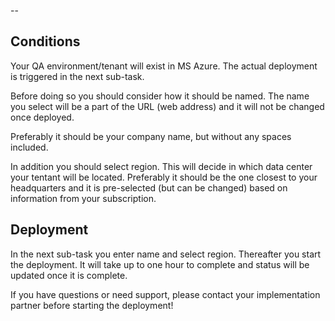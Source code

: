 --
## Conditions

Your QA environment/tenant will exist in MS Azure. The actual deployment is triggered in the next sub-task.

Before doing so you should consider how it should be named. The name you select will be a part of the URL (web address) and it will not be changed once deployed.

Preferably it should be your company name, but without any spaces included.

In addition you should select region. This will decide in which data center your tentant will be located. Preferably it should be the one closest to your headquarters and it is pre-selected (but can be changed) based on information from your subscription.

## Deployment

In the next sub-task you enter name and select region. Thereafter you start the deployment. It will take up to one hour to complete and status will be updated once it is complete.

If you have questions or need support, please contact your implementation partner before starting the deployment! 


